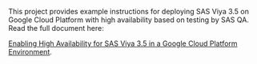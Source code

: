 This project provides example instructions for deploying SAS Viya
3.5 on Google Cloud Platform with high availability based on testing
by SAS QA. Read the full document here:
 
[Enabling High Availability for SAS Viya 3.5 in a Google Cloud Platform Environment](./SAS-Viya-HA-Deployment-GCP.md).
